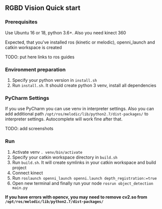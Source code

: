 ## RGBD Vision Quick start

### Prerequisites

Use Ubuntu 16 or 18, python 3.6+. Also you need kinect 360

Expected, that you've installed ros (kinetic or melodic), openni_launch and catkin workspace is created

TODO: put here links to ros guides

### Environment preparation

1. Specify your python version in `install.sh`
1. Run `install.sh`. It should create python 3 venv, install all dependencies

### PyCharm Settings

If you use PyCharm you can use venv in interpreter settings. Also you can add additional path 
`/opt/ros/melodic/lib/python2.7/dist-packages/` to interpreter settings. Autocomplete will work fine after that.

TODO: add screenshots

### Run

1. Activate venv `. venv/bin/activate`
1. Specify your catkin workspace directory in `build.sh`
1. Run `build.sh`. It will create symlinks in your catkin workspace and build project
1. Connect kinect
1. Run `roslaunch openni_launch openni.launch depth_registration:=true`
1. Open new terminal and finally run your node `rosrun object_detection main.py`


**If you have errors with opencv, you may need to remove cv2.so from `/opt/ros/melodic/lib/python2.7/dist-packages/`**


